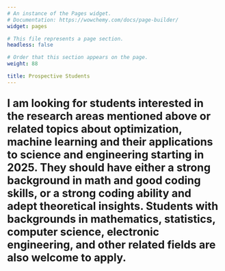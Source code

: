 ```yaml
---
# An instance of the Pages widget.
# Documentation: https://wowchemy.com/docs/page-builder/
widget: pages

# This file represents a page section.
headless: false

# Order that this section appears on the page.
weight: 88

title: Prospective Students
---
```

<span style="font-size: 25px;">

**I am looking for students interested in the research areas mentioned above or related topics about optimization, machine learning and their applications to science and engineering starting in 2025. They should have either a strong background in math and good coding skills, or a strong coding ability and adept theoretical insights. Students with backgrounds in mathematics, statistics, computer science, electronic engineering, and other related fields are also welcome to apply.**

</span>
